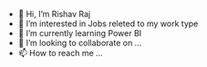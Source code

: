 - 👋 Hi, I’m Rishav Raj
- 👀 I’m interested in Jobs releted to my work type
- 🌱 I’m currently learning Power BI
- 💞️ I’m looking to collaborate on ...
- 📫 How to reach me ...

<!---
rishirishavraj/rishirishavraj is a ✨ special ✨ repository because its `README.md` (this file) appears on your GitHub profile.
You can click the Preview link to take a look at your changes.
--->
